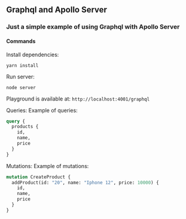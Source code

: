 ## Graphql and Apollo Server

### Just a simple example of using Graphql with Apollo Server

#### Commands

Install dependencies:

`yarn install`

Run server:

`node server`

Playground is available at:
`http://localhost:4001/graphql`

Queries:
Example of queries:

```graphql
query {
  products {
    id,
    name,
    price
  }
}
```

Mutations:
Example of mutations:

```graphql
mutation CreateProduct {
  addProduct(id: "20", name: "Iphone 12", price: 10000) {
    id,
    name,
    price
  }
}
```
